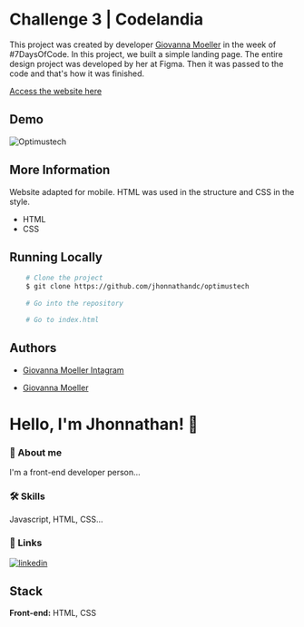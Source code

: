 
# Challenge 3 | Codelandia

This project was created by developer [Giovanna Moeller](https://www.instagram.com/girl.coding/) in the week of #7DaysOfCode. In this project, we built a simple landing page. The entire design project was developed by her at Figma. Then it was passed to the code and that's how it was finished.

[Access the website here](https://jhonnathan-optimustech.netlify.app/)
## Demo

![Optimustech](https://user-images.githubusercontent.com/82620787/171302894-14ff0707-0b69-41d6-b718-9b7088d73d68.png)
## More Information

Website adapted for mobile. HTML was used in the structure and CSS in the style.
- HTML
- CSS

## Running Locally



```bash
    # Clone the project
    $ git clone https://github.com/jhonnathandc/optimustech
    
    # Go into the repository

    # Go to index.html
```


## Authors

- [Giovanna Moeller Intagram](https://www.instagram.com/girl.coding/)

- [Giovanna Moeller](https://github.com/giovannamoeller)


# Hello, I'm Jhonnathan! 👋


### 🚀 About me
I'm a front-end developer person...

### 🛠 Skills
Javascript, HTML, CSS...


### 🔗 Links
[![linkedin](https://img.shields.io/badge/linkedin-0A66C2?style=for-the-badge&logo=linkedin&logoColor=white)](https://www.linkedin.com/in/jhonnathan-cora-6427661b0/)


## Stack

**Front-end:** HTML, CSS

